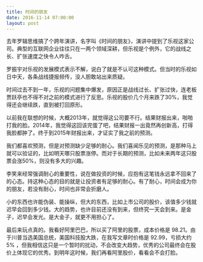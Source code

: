 ```yaml
---
title: 时间的朋友
date: 2016-11-14 07:00:00
layout: post
---
```


去年罗辑思维搞了个跨年演讲，名字叫《时间的朋友》，演讲中提到了乐视这家公司。典型的互联网企业往往只在一两个领域深耕，但乐视是个例外，它的战线之长、扩张速度之快令人咋舌。

罗振宇对乐视的发展模式表示不解，说白了就是不认可这种模式。但当时的乐视如日中天，各条战线捷报频传，没人胆敢站出来质疑。

时间过去不到一年，乐视的问题集中爆发，原因正是战线过长、扩张过快，连老板贾跃亭也不得不对之前的模式进行了反思。乐视的股价几个月来跌了30%，我觉得还会继续跌，直到被打回原形。

以前我在联想的时候，大概2013年，就觉得这公司要不行。结果财报出来，啪啪打我的脸。2014年，我觉得这回该完蛋了吧，结果财报一出竟然再创新高，打得我脸都肿了。终于到2015年财报出来，才证实了我之前的预测。

我们都喜欢预测，但是对预测缺少足够的耐心。我们喜闻乐见的预测，是那种马上就可以验证的，比如明天哪只股票涨停。而对于长期的预测，比如未来两年这只股票会涨50%，则没有多大的兴趣。

李笑来经常强调耐心的重要性，说在做投资的时候，应抱有这笔钱永远拿不回来了的心态。持这种心态的目的就是让投资者有足够的耐心。有了耐心，时间会成为你的朋友，若没有耐心，时间也非常会折磨人。

小的东西也许能伪装、能操纵，但大的东西，比如上市公司的股价，该值多少钱就迟早会回到多少钱。大的趋势，也许目前还没有到来，但终究一天会到来。是金子，迟早会发光。是大金子，就更不用担心了。

最后来玩点真的。我看好阿里巴巴，所以买了阿里的股票，成本价格是 98.21。由于川普当选美国总统，美国科技股大跌，在我写文章时价格是 92.99，亏损大约 5% ，但我相信这只是一个暂时的扰动，不会改变大趋势，优秀的公司最终会在股价上体现它的优秀。到明年这时候，我们再看阿里股价，看看会不会打脸。
